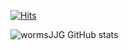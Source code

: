 [![Hits](https://hits.seeyoufarm.com/api/count/incr/badge.svg?url=https%3A%2F%2Fgithub.com%2FwormsJJG&count_bg=%2379C83D&title_bg=%23555555&icon=&icon_color=%23E7E7E7&title=hits&edge_flat=false)](https://hits.seeyoufarm.com)
<br>

![wormsJJG GitHub stats](https://github-readme-stats.vercel.app/api?username=wormsJJG&show_icons=true&theme=dark)
<br>
</div>
